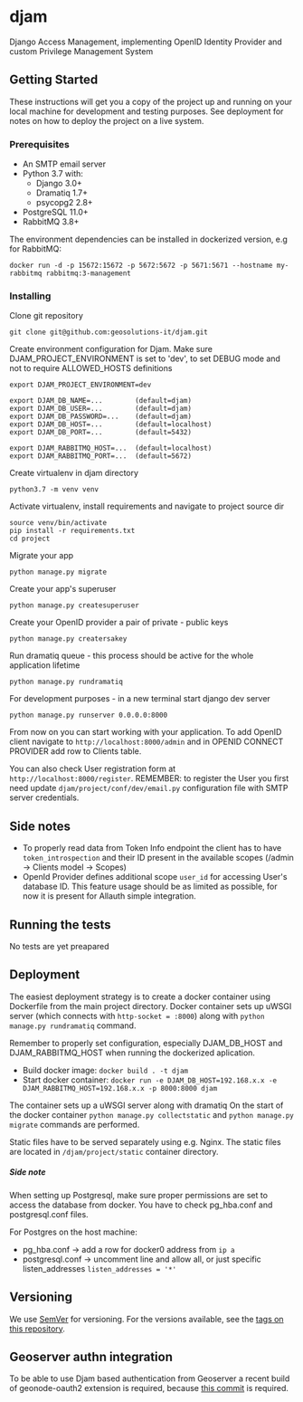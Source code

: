 # djam
Django Access Management, implementing OpenID Identity Provider and custom Privilege Management System

## Getting Started

These instructions will get you a copy of the project up and running on your local machine for development and testing purposes. See deployment for notes on how to deploy the project on a live system.

### Prerequisites

* An SMTP email server
* Python 3.7 with:
    * Django 3.0+
    * Dramatiq 1.7+
    * psycopg2 2.8+
* PostgreSQL 11.0+
* RabbitMQ 3.8+

The environment dependencies can be installed in dockerized version, e.g for RabbitMQ:

```
docker run -d -p 15672:15672 -p 5672:5672 -p 5671:5671 --hostname my-rabbitmq rabbitmq:3-management
```

### Installing

Clone git repository

```
git clone git@github.com:geosolutions-it/djam.git
```

Create environment configuration for Djam. Make sure DJAM_PROJECT_ENVIRONMENT is set to 'dev',
 to set DEBUG mode and not to require ALLOWED_HOSTS definitions

```
export DJAM_PROJECT_ENVIRONMENT=dev

export DJAM_DB_NAME=...        (default=djam)
export DJAM_DB_USER=...        (default=djam)
export DJAM_DB_PASSWORD=...    (default=djam)
export DJAM_DB_HOST=...        (default=localhost)
export DJAM_DB_PORT=...        (default=5432)

export DJAM_RABBITMQ_HOST=...  (default=localhost)
export DJAM_RABBITMQ_PORT=...  (default=5672)
```

Create virtualenv in djam directory

```
python3.7 -m venv venv
```

Activate virtualenv, install requirements and navigate to project source dir

```
source venv/bin/activate
pip install -r requirements.txt
cd project
```

Migrate your app

```
python manage.py migrate
```

Create your app's superuser

```
python manage.py createsuperuser
```


Create your OpenID provider a pair of private - public keys

```
python manage.py creatersakey
```

Run dramatiq queue - this process should be active for the whole application lifetime

```
python manage.py rundramatiq
```

For development purposes - in a new terminal start django dev server

```
python manage.py runserver 0.0.0.0:8000
```

From now on you can start working with your application. To add OpenID client navigate to `http://localhost:8000/admin`
and in OPENID CONNECT PROVIDER add row to Clients table.

You can also check User registration form at `http://localhost:8000/register`. REMEMBER: to register the User
you first need update `djam/project/conf/dev/email.py` configuration file with SMTP server credentials.   

## Side notes

* To properly read data from Token Info endpoint the client has to have `token_introspection` and their ID present in the available scopes (/admin -> Clients model -> Scopes) 
* OpenId Provider defines additional scope `user_id` for accessing User's database ID. This feature usage should be as limited as possible, for now it is present for Allauth simple integration.

## Running the tests

No tests are yet preapared

## Deployment

The easiest deployment strategy is to create a docker container using Dockerfile from the main project directory. Docker container sets up uWSGI server (which connects with `http-socket = :8000`) along with `python manage.py rundramatiq` command.

Remember to properly set configuration, especially DJAM_DB_HOST and DJAM_RABBITMQ_HOST when running the dockerized aplication.

* Build docker image: `docker build . -t djam`
* Start docker container: `docker run -e DJAM_DB_HOST=192.168.x.x -e DJAM_RABBITMQ_HOST=192.168.x.x -p 8000:8000 djam`

The container sets up a uWSGI server along with dramatiq
On the start of the docker container `python manage.py collectstatic` and `python manage.py migrate` commands are performed.

Static files have to be served separately using e.g. Nginx. The static files are located in `/djam/project/static` container directory.

##### Side note

When setting up Postgresql, make sure proper permissions are set to access the database from docker.
You have to check pg_hba.conf and postgresql.conf files.

For Postgres on the host machine:
* pg_hba.conf -> add a row for docker0 address from `ip a`
* postgresql.conf -> uncomment line and allow all, or just specific listen_addresses `listen_addresses = '*'`

## Versioning

We use [SemVer](http://semver.org/) for versioning. For the versions available, see the [tags on this repository](https://github.com/geosolutions-it/djam/tags). 

## Geoserver authn integration

To be able to use Djam based authentication from Geoserver a recent build of geonode-oauth2 extension is required, because [this commit](https://github.com/geoserver/geoserver/commit/6e6ef47ce2bee359a705ce25c58fd8088f90417f) is required.
